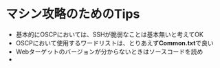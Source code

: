 # マシン攻略のためのTips

- 基本的にOSCPにおいては、SSHが脆弱なことは基本無いと考えてOK
- OSCPにおいて使用するワードリストは、とりあえず**Common.txt**で良い
- Webターゲットのバージョンが分からないときはソースコードを読め
- 